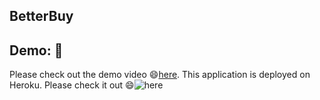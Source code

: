 ## BetterBuy


## Demo: 🔗
Please check out the demo video 😄[here](https://drive.google.com/file/d/1DkwFyLNF5S-P6i8oc-ujO_Zu_0alN1e_/view).
This application is deployed on Heroku. Please check it out 😄![here](https://better-buy-v1.herokuapp.com/)
